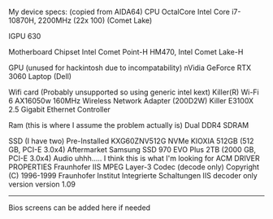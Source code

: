 My device specs:
  (copied from AIDA64)
CPU
  OctalCore Intel Core i7-10870H, 2200MHz (22x 100)
  (Comet Lake)

IGPU
  630

Motherboard Chipset
  Intel Comet Point-H HM470, Intel Comet Lake-H

GPU 
  (unused for hackintosh due to incompatability)
  nVidia GeForce RTX 3060 Laptop (Dell)

Wifi card 
  (Probably unsupported so using generic intel kext)
  Killer(R) Wi-Fi 6 AX16050w 160MHz Wireless Network Adapter (200D2W)
  Killer E3100X 2.5 Gigabit Ethernet Controller

Ram
  (this is where I assume the problem actually is)
  Dual DDR4 SDRAM 

SSD (I have two)
  Pre-Installed 
    KXG60ZNV512G NVMe KIOXIA 512GB (512 GB, PCI-E 3.0x4)
  Aftermarket
    Samsung SSD 970 EVO Plus 2TB (2000 GB, PCI-E 3.0x4)
Audio
  uhhh..... I think this is what I'm looking for
    ACM DRIVER PROPERTIES
      Fraunhofer IIS MPEG Layer-3 Codec (decode only)
      Copyright (C) 1996-1999 Fraunhofer Institut Integrierte Schaltungen IIS
      decoder only version
      version 1.09
_______________________________________________
Bios screens can be added here if needed
